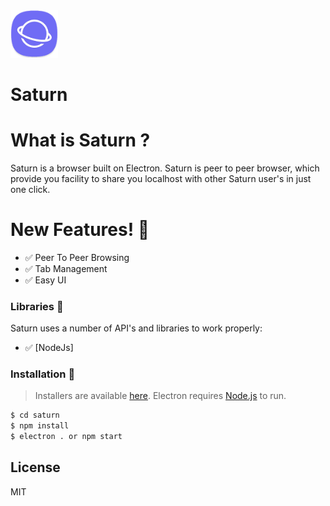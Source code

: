 <img src="https://raw.githubusercontent.com/htmlcssphpjs/saturn/main/src/assets/icons/icon.png" width="15%">

# Saturn

# What is Saturn ?
Saturn is a browser built on Electron.
Saturn is peer to peer browser, which provide you facility to share you localhost with other Saturn user's in just one click.

    

# New Features! 🌟

  - ✅ Peer To Peer Browsing
  - ✅ Tab Management
  - ✅ Easy UI


### Libraries 🌟

Saturn uses a number of API's and libraries to work properly:

* ✅ [NodeJs]

### Installation 🌟
> Installers are available [here](https://github.com/htmlcssphpjs/saturn/releases/tag/v1.0.1).
> Electron requires [Node.js](https://nodejs.org/) to run.



```sh
$ cd saturn
$ npm install
$ electron . or npm start
```
License
----

MIT

[//]: # "=3"
